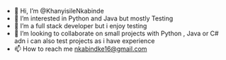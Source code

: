 - 👋 Hi, I’m @KhanyisileNkabinde
- 👀 I’m interested in Python and Java but mostly Testing
- 🌱 I’m a full stack developer but i enjoy testing
- 💞️ I’m looking to collaborate on small projects with Python , Java or C# adn i can also test projects as i have experience
- 📫 How to reach me nkabindke16@gmail.com

<!---
TooPrettyTooCode16/TooPrettyTooCode16 is a ✨ special ✨ repository because its `README.md` (this file) appears on your GitHub profile.
You can click the Preview link to take a look at your changes.
--->
